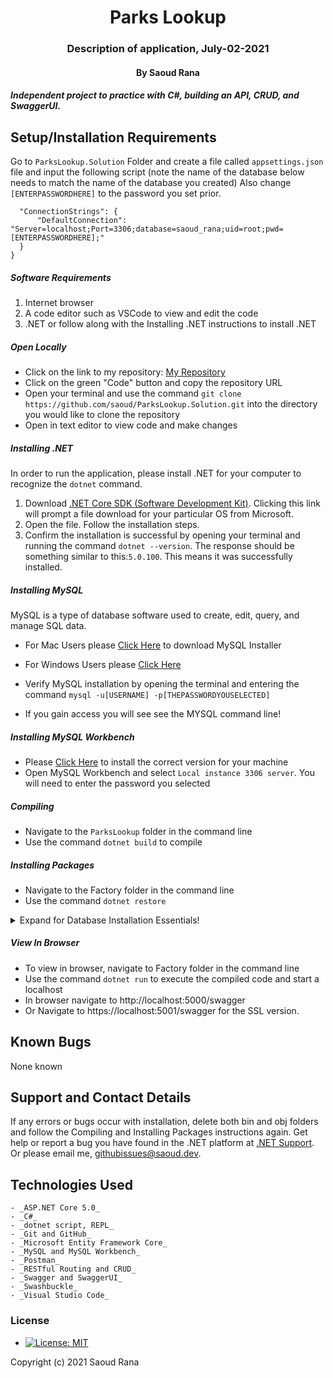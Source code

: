 <div align="center">

# Parks Lookup

</div>

<h3 align="center">Description of application, July-02-2021</h3>
<h4 align="center"> By Saoud Rana</h4>

#### _Independent project to practice with C#, building an API, CRUD, and SwaggerUI._


## Setup/Installation Requirements
Go to `ParksLookup.Solution` Folder and create a file called `appsettings.json` file and input the following script (note the name of the database below needs to match the name of the database you created) Also change `[ENTERPASSWORDHERE]` to the password you set prior.

```{
  "ConnectionStrings": {
      "DefaultConnection": "Server=localhost;Port=3306;database=saoud_rana;uid=root;pwd=[ENTERPASSWORDHERE];"
  }
}
```
##### Software Requirements

1. Internet browser
2. A code editor such as VSCode to view and edit the code
3. .NET or follow along with the Installing .NET instructions to install .NET

##### Open Locally

- Click on the link to my repository: [My Repository](https://github.com/saoud/ParksLookup.Solution)
- Click on the green "Code" button and copy the repository URL
- Open your terminal and use the command `git clone https://github.com/saoud/ParksLookup.Solution.git` into the directory you would like to clone the repository
- Open in text editor to view code and make changes

##### Installing .NET

In order to run the application, please install .NET for your computer to recognize the `dotnet` command.

1. Download [.NET Core SDK (Software Development Kit)](https://dotnet.microsoft.com/download/dotnet). Clicking this link will prompt a file download for your particular OS from Microsoft.
2. Open the file. Follow the installation steps.
3. Confirm the installation is successful by opening your terminal and running the command `dotnet --version`. The response should be something similar to this:`5.0.100`. This means it was successfully installed.

##### Installing MySQL

MySQL is a type of database software used to create, edit, query, and manage SQL data.

- For Mac Users please [Click Here](https://dev.mysql.com/downloads/file/?id=484914) to download MySQL Installer
- For Windows Users please [Click Here](https://dev.mysql.com/downloads/file/?id=484919)

- Verify MySQL installation by opening the terminal and entering the command `mysql -u[USERNAME] -p[THEPASSWORDYOUSELECTED]`
- If you gain access you will see see the MYSQL command line!

##### Installing MySQL Workbench

- Please [Click Here](https://dev.mysql.com/downloads/workbench/) to install the correct version for your machine
- Open MySQL Workbench and select `Local instance 3306 server`. You will need to enter the password you selected

##### Compiling

- Navigate to the `ParksLookup` folder in the command line
- Use the command `dotnet build` to compile

##### Installing Packages

- Navigate to the Factory folder in the command line
- Use the command `dotnet restore`

<details>
### Update Database Using MySQL Workbench

1. Open MySQL Workbench
2. Click on Server > Data Import in the top navigation bar
3. Select `Import from Self-Contained File`
4. Select the `Default Target Schema` or create new schema
5. Select all Schema Objects you would like to import
6. Select `Dump Structure and Data`
7. Click `Start Import`

  <summary>Expand for Database Installation Essentials!</summary>

### Import Database Using Entity Framework Core

1. Navigate to Factory directory in terminal
2. Use the command `dotnet ef database update` to generate the database through Entity Framework Core

### Update Database Using Entity Framework Core

1. Write any new code you wish to add to the database. Use the command `dotnet build` to check for any compiling errors. If no errors, proceed to step 2.
2. To update the database with any changes made to the code, use the command `dotnet ef migrations add [MigrationsName]`
3. Use the command `dotnet ef database update` to update the database


</details>

##### View In Browser

- To view in browser, navigate to Factory folder in the command line
- Use the command `dotnet run` to execute the compiled code and start a localhost
- In browser navigate to http://localhost:5000/swagger
- Or Navigate to  https://localhost:5001/swagger for the SSL version.

## Known Bugs

None known

## Support and Contact Details

If any errors or bugs occur with installation, delete both bin and obj folders and follow the Compiling and Installing Packages instructions again. Get help or report a bug you have found in the .NET platform at [.NET Support](https://dotnet.microsoft.com/platform/support). Or please email me, <githubissues@saoud.dev>.

## Technologies Used
```
- _ASP.NET Core 5.0_
- _C#_
- _dotnet script, REPL_
- _Git and GitHub_
- _Microsoft Entity Framework Core_
- _MySQL and MySQL Workbench_
- _Postman_
- _RESTful Routing and CRUD_
- _Swagger and SwaggerUI_
- _Swashbuckle_
- _Visual Studio Code_
```
### License

* [![License: MIT](https://img.shields.io/badge/License-MIT-yellow.svg)](https://github.com/saoud/csharp-TDD-template/blob/main/LICENSE)

Copyright (c) 2021 Saoud Rana

